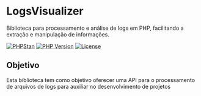 # LogsVisualizer

Biblioteca para processamento e análise de logs em PHP, facilitando a extração e manipulação de informações.

[![PHPStan](https://img.shields.io/badge/phpstan-level_6-brightgreen)]()
[![PHP Version](https://img.shields.io/badge/php-%3E=8.3-blue)]()
[![License](https://img.shields.io/badge/license-MIT-lightgrey)]()


## Objetivo

Esta biblioteca tem como objetivo oferecer uma API para o processamento de arquivos de logs para auxiliar no desenvolvimento de projetos

